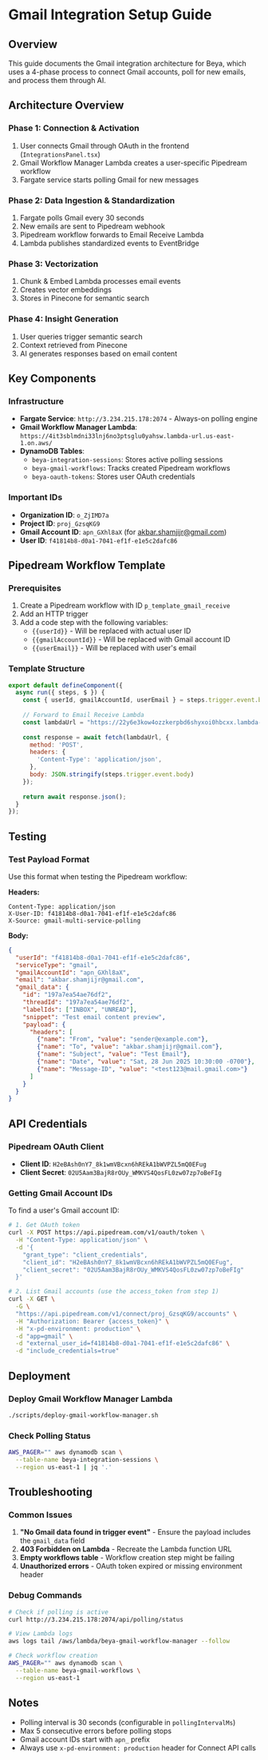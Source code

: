 # Gmail Integration Setup Guide

## Overview
This guide documents the Gmail integration architecture for Beya, which uses a 4-phase process to connect Gmail accounts, poll for new emails, and process them through AI.

## Architecture Overview

### Phase 1: Connection & Activation
1. User connects Gmail through OAuth in the frontend (`IntegrationsPanel.tsx`)
2. Gmail Workflow Manager Lambda creates a user-specific Pipedream workflow
3. Fargate service starts polling Gmail for new messages

### Phase 2: Data Ingestion & Standardization
1. Fargate polls Gmail every 30 seconds
2. New emails are sent to Pipedream webhook
3. Pipedream workflow forwards to Email Receive Lambda
4. Lambda publishes standardized events to EventBridge

### Phase 3: Vectorization
1. Chunk & Embed Lambda processes email events
2. Creates vector embeddings
3. Stores in Pinecone for semantic search

### Phase 4: Insight Generation
1. User queries trigger semantic search
2. Context retrieved from Pinecone
3. AI generates responses based on email content

## Key Components

### Infrastructure
- **Fargate Service**: `http://3.234.215.178:2074` - Always-on polling engine
- **Gmail Workflow Manager Lambda**: `https://4it3sblmdni33lnj6no3ptsglu0yahsw.lambda-url.us-east-1.on.aws/`
- **DynamoDB Tables**:
  - `beya-integration-sessions`: Stores active polling sessions
  - `beya-gmail-workflows`: Tracks created Pipedream workflows
  - `beya-oauth-tokens`: Stores user OAuth credentials

### Important IDs
- **Organization ID**: `o_ZjIMD7a`
- **Project ID**: `proj_GzsqKG9`
- **Gmail Account ID**: `apn_GXhl8aX` (for akbar.shamjijr@gmail.com)
- **User ID**: `f41814b8-d0a1-7041-ef1f-e1e5c2dafc86`

## Pipedream Workflow Template

### Prerequisites
1. Create a Pipedream workflow with ID `p_template_gmail_receive`
2. Add an HTTP trigger
3. Add a code step with the following variables:
   - `{{userId}}` - Will be replaced with actual user ID
   - `{{gmailAccountId}}` - Will be replaced with Gmail account ID
   - `{{userEmail}}` - Will be replaced with user's email

### Template Structure
```javascript
export default defineComponent({
  async run({ steps, $ }) {
    const { userId, gmailAccountId, userEmail } = steps.trigger.event.body;
    
    // Forward to Email Receive Lambda
    const lambdaUrl = "https://22y6e3kow4ozzkerpbd6shyxoi0hbcxx.lambda-url.us-east-1.on.aws/";
    
    const response = await fetch(lambdaUrl, {
      method: 'POST',
      headers: {
        'Content-Type': 'application/json',
      },
      body: JSON.stringify(steps.trigger.event.body)
    });
    
    return await response.json();
  }
});
```

## Testing

### Test Payload Format
Use this format when testing the Pipedream workflow:

**Headers:**
```
Content-Type: application/json
X-User-ID: f41814b8-d0a1-7041-ef1f-e1e5c2dafc86
X-Source: gmail-multi-service-polling
```

**Body:**
```json
{
  "userId": "f41814b8-d0a1-7041-ef1f-e1e5c2dafc86",
  "serviceType": "gmail",
  "gmailAccountId": "apn_GXhl8aX",
  "email": "akbar.shamjijr@gmail.com",
  "gmail_data": {
    "id": "197a7ea54ae76df2",
    "threadId": "197a7ea54ae76df2",
    "labelIds": ["INBOX", "UNREAD"],
    "snippet": "Test email content preview",
    "payload": {
      "headers": [
        {"name": "From", "value": "sender@example.com"},
        {"name": "To", "value": "akbar.shamjijr@gmail.com"},
        {"name": "Subject", "value": "Test Email"},
        {"name": "Date", "value": "Sat, 28 Jun 2025 10:30:00 -0700"},
        {"name": "Message-ID", "value": "<test123@mail.gmail.com>"}
      ]
    }
  }
}
```

## API Credentials

### Pipedream OAuth Client
- **Client ID**: `H2eBAsh0nY7_8k1wmVBcxn6hREkA1bWVPZL5mQ0EFug`
- **Client Secret**: `02U5Aam3BajR8rOUy_WMKVS4QosFL0zw07zp7oBeFIg`

### Getting Gmail Account IDs
To find a user's Gmail account ID:

```bash
# 1. Get OAuth token
curl -X POST https://api.pipedream.com/v1/oauth/token \
  -H "Content-Type: application/json" \
  -d '{
    "grant_type": "client_credentials",
    "client_id": "H2eBAsh0nY7_8k1wmVBcxn6hREkA1bWVPZL5mQ0EFug",
    "client_secret": "02U5Aam3BajR8rOUy_WMKVS4QosFL0zw07zp7oBeFIg"
  }'

# 2. List Gmail accounts (use the access_token from step 1)
curl -X GET \
  -G \
  "https://api.pipedream.com/v1/connect/proj_GzsqKG9/accounts" \
  -H "Authorization: Bearer {access_token}" \
  -H "x-pd-environment: production" \
  -d "app=gmail" \
  -d "external_user_id=f41814b8-d0a1-7041-ef1f-e1e5c2dafc86" \
  -d "include_credentials=true"
```

## Deployment

### Deploy Gmail Workflow Manager Lambda
```bash
./scripts/deploy-gmail-workflow-manager.sh
```

### Check Polling Status
```bash
AWS_PAGER="" aws dynamodb scan \
  --table-name beya-integration-sessions \
  --region us-east-1 | jq '.'
```

## Troubleshooting

### Common Issues
1. **"No Gmail data found in trigger event"** - Ensure the payload includes the `gmail_data` field
2. **403 Forbidden on Lambda** - Recreate the Lambda function URL
3. **Empty workflows table** - Workflow creation step might be failing
4. **Unauthorized errors** - OAuth token expired or missing environment header

### Debug Commands
```bash
# Check if polling is active
curl http://3.234.215.178:2074/api/polling/status

# View Lambda logs
aws logs tail /aws/lambda/beya-gmail-workflow-manager --follow

# Check workflow creation
AWS_PAGER="" aws dynamodb scan \
  --table-name beya-gmail-workflows \
  --region us-east-1
```

## Notes
- Polling interval is 30 seconds (configurable in `pollingIntervalMs`)
- Max 5 consecutive errors before polling stops
- Gmail account IDs start with `apn_` prefix
- Always use `x-pd-environment: production` header for Connect API calls 